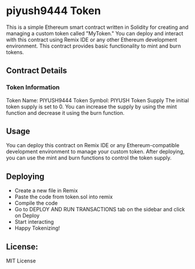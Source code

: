 # piyush9444 Token
This is a simple Ethereum smart contract written in Solidity for creating and managing a custom token called "MyToken." You can deploy and interact with this contract using Remix IDE or any other Ethereum development environment. This contract provides basic functionality to mint and burn tokens.

## Contract Details
### Token Information
Token Name: PIYUSH9444
Token Symbol: PIYUSH
Token Supply
The initial token supply is set to 0. You can increase the supply by using the mint function and decrease it using the burn function.

## Usage
You can deploy this contract on Remix IDE or any Ethereum-compatible development environment to manage your custom token. After deploying, you can use the mint and burn functions to control the token supply.

## Deploying
- Create a new file in Remix
- Paste the code from token.sol into remix
- Compile the code
- Go to DEPLOY AND RUN TRANSACTIONS tab on the sidebar and click on Deploy
- Start interacting
- Happy Tokenizing!

## License: 
MIT License
